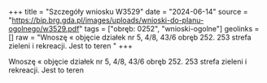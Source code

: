 +++
title = "Szczegóły wniosku W3529"
date = "2024-06-14"
source = "https://bip.brg.gda.pl/images/uploads/wnioski-do-planu-ogolnego/w3529.pdf"
tags = ["obręb: 0252", "wnioski-ogolne"]
geolinks = []
raw = "Wnoszę « objęcie działek nr 5, 4/8, 43/6 obręb 252. 253 strefa zieleni i rekreacji. Jest to teren "
+++

Wnoszę « objęcie działek nr 5, 4/8, 43/6 obręb 252. 253 strefa zieleni i rekreacji. Jest to teren



